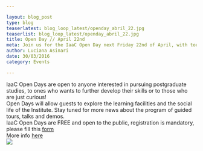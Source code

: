 ```yaml
---

layout: blog_post
type: blog
teaserlatest: blog_loop_latest/openday_abril_22.jpg
teaserlist: blog_loop_latest/openday_abril_22.jpg
title: Open Day // April 22nd
meta: Join us for the IaaC Open Day next Friday 22nd of April, with tours, demos, conferences and much more.
author: Luciana Asinari
date: 30/03/2016
category: Events

---
```





IaaC Open Days are open to anyone interested in pursuing postgraduate studies, to ones who wants to further develop their skills or to those who are just curious!
<br>
Open Days will allow guests to explore the learning facilities and the social life of the Institute. Stay tuned for more news about the program of guided tours, talks and demos.
<br>
IaaC Open Days are FREE and open to the public, registration is mandatory, please fill this <a target="_blank" href="http://ow.ly/ZwWWo"><u> form </u></a> 
<br>
More info <a target="_blank" href="https://www.facebook.com/events/1719987728247794/"><u> here </u></a> 
<br>
<img src="{{site.baseurl}}{{ site.url }}/img/blog/blog_loop_latest/openday_abril_22.jpg">





